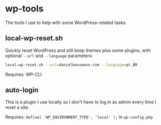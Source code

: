 # wp-tools
The tools I use to help with some WordPress-related tasks.

## local-wp-reset.sh

Quickly reset WordPress and still keep themes plus some plugins, with optional `--url` and `--language` parameters:

```bash
local-wp-reset.sh --url=danielkossmann.com --language=pt_BR
```

Requires: WP-CLI

## auto-login

This is a plugin I use locally so I don't have to log in as admin every time I reset a site.

Requires: `define( 'WP_ENVIRONMENT_TYPE', 'local' );` in `wp-config.php`